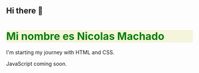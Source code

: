 ## Hi there 👋
<h1 style="color:green; background-color:beige;">Mi nombre es Nicolas Machado</h1>
<p>I'm starting my journey with HTML and CSS.</p>
<p>JavaScript coming soon.</p>
<!--
**NicoMachadoDev/NicoMachadoDev** is a ✨ _special_ ✨ repository because its `README.md` (this file) appears on your GitHub profile.

Here are some ideas to get you started:

- 🔭 I’m currently working on ...
- 🌱 I’m currently learning ...
- 👯 I’m looking to collaborate on ...
- 🤔 I’m looking for help with ...
- 💬 Ask me about ...
- 📫 How to reach me: ...
- 😄 Pronouns: ...
- ⚡ Fun fact: ...
-->
